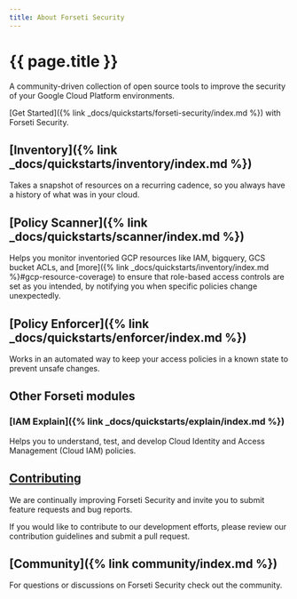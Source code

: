 ```yaml
---
title: About Forseti Security
---
```

# {{ page.title }}

A community-driven collection of open source tools to improve the security of
your Google Cloud Platform environments.

[Get Started]({% link _docs/quickstarts/forseti-security/index.md %}) with
Forseti Security.

## [Inventory]({% link _docs/quickstarts/inventory/index.md %})

Takes a snapshot of resources on a recurring cadence, so you always have a
history of what was in your cloud.

## [Policy Scanner]({% link _docs/quickstarts/scanner/index.md %})

Helps you monitor inventoried GCP resources like IAM, bigquery, GCS bucket
ACLs, and [more]({% link _docs/quickstarts/inventory/index.md %}#gcp-resource-coverage)
to ensure that role-based access controls are set as you intended, by
notifying you when specific policies change unexpectedly.

## [Policy Enforcer]({% link _docs/quickstarts/enforcer/index.md %})

Works in an automated way to keep your access policies in a known state to
prevent unsafe changes.

## Other Forseti modules

### [IAM Explain]({% link _docs/quickstarts/explain/index.md %})

Helps you to understand, test, and develop Cloud Identity and Access Management
(Cloud IAM) policies.

## [Contributing](https://github.com/GoogleCloudPlatform/forseti-security/blob/master/.github/CONTRIBUTING.md)

We are continually improving Forseti Security and invite you to submit feature
requests and bug reports.

If you would like to contribute to our development efforts, please review our
contribution guidelines and submit a pull request.

## [Community]({% link community/index.md %})

For questions or discussions on Forseti Security check out the
community.
